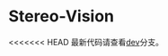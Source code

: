 # Stereo-Vision

<<<<<<< HEAD
最新代码请查看[dev](https://openi.pcl.ac.cn/3DVision/StereoMeasurement/src/branch/dev)分支。
